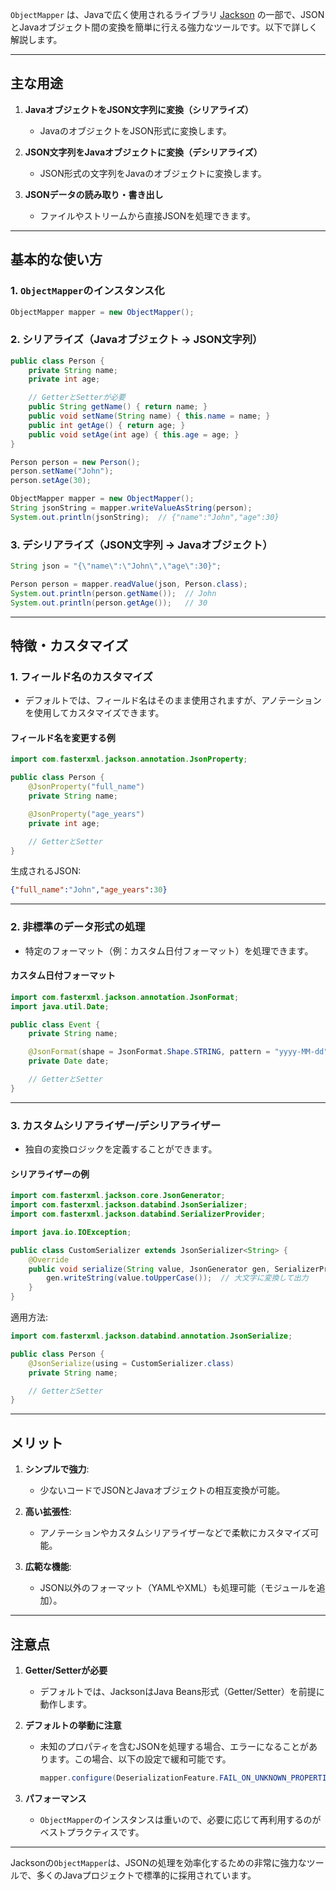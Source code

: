 `ObjectMapper` は、Javaで広く使用されるライブラリ [Jackson](https://github.com/FasterXML/jackson) の一部で、JSONとJavaオブジェクト間の変換を簡単に行える強力なツールです。以下で詳しく解説します。

---

## 主な用途
1. **JavaオブジェクトをJSON文字列に変換（シリアライズ）**
   - JavaのオブジェクトをJSON形式に変換します。
   
2. **JSON文字列をJavaオブジェクトに変換（デシリアライズ）**
   - JSON形式の文字列をJavaのオブジェクトに変換します。

3. **JSONデータの読み取り・書き出し**
   - ファイルやストリームから直接JSONを処理できます。

---

## 基本的な使い方

### 1. `ObjectMapper`のインスタンス化
```java
ObjectMapper mapper = new ObjectMapper();
```

### 2. シリアライズ（Javaオブジェクト → JSON文字列）
```java
public class Person {
    private String name;
    private int age;

    // GetterとSetterが必要
    public String getName() { return name; }
    public void setName(String name) { this.name = name; }
    public int getAge() { return age; }
    public void setAge(int age) { this.age = age; }
}

Person person = new Person();
person.setName("John");
person.setAge(30);

ObjectMapper mapper = new ObjectMapper();
String jsonString = mapper.writeValueAsString(person);
System.out.println(jsonString);  // {"name":"John","age":30}
```

### 3. デシリアライズ（JSON文字列 → Javaオブジェクト）
```java
String json = "{\"name\":\"John\",\"age\":30}";

Person person = mapper.readValue(json, Person.class);
System.out.println(person.getName());  // John
System.out.println(person.getAge());   // 30
```

---

## 特徴・カスタマイズ

### 1. **フィールド名のカスタマイズ**
- デフォルトでは、フィールド名はそのまま使用されますが、アノテーションを使用してカスタマイズできます。

#### フィールド名を変更する例
```java
import com.fasterxml.jackson.annotation.JsonProperty;

public class Person {
    @JsonProperty("full_name")
    private String name;

    @JsonProperty("age_years")
    private int age;

    // GetterとSetter
}
```

生成されるJSON:
```json
{"full_name":"John","age_years":30}
```

---

### 2. **非標準のデータ形式の処理**
- 特定のフォーマット（例：カスタム日付フォーマット）を処理できます。

#### カスタム日付フォーマット
```java
import com.fasterxml.jackson.annotation.JsonFormat;
import java.util.Date;

public class Event {
    private String name;

    @JsonFormat(shape = JsonFormat.Shape.STRING, pattern = "yyyy-MM-dd")
    private Date date;

    // GetterとSetter
}
```

---

### 3. **カスタムシリアライザー/デシリアライザー**
- 独自の変換ロジックを定義することができます。

#### シリアライザーの例
```java
import com.fasterxml.jackson.core.JsonGenerator;
import com.fasterxml.jackson.databind.JsonSerializer;
import com.fasterxml.jackson.databind.SerializerProvider;

import java.io.IOException;

public class CustomSerializer extends JsonSerializer<String> {
    @Override
    public void serialize(String value, JsonGenerator gen, SerializerProvider serializers) throws IOException {
        gen.writeString(value.toUpperCase());  // 大文字に変換して出力
    }
}
```

適用方法:
```java
import com.fasterxml.jackson.databind.annotation.JsonSerialize;

public class Person {
    @JsonSerialize(using = CustomSerializer.class)
    private String name;

    // GetterとSetter
}
```

---

## メリット
1. **シンプルで強力**:
   - 少ないコードでJSONとJavaオブジェクトの相互変換が可能。
   
2. **高い拡張性**:
   - アノテーションやカスタムシリアライザーなどで柔軟にカスタマイズ可能。

3. **広範な機能**:
   - JSON以外のフォーマット（YAMLやXML）も処理可能（モジュールを追加）。

---

## 注意点
1. **Getter/Setterが必要**
   - デフォルトでは、JacksonはJava Beans形式（Getter/Setter）を前提に動作します。
   
2. **デフォルトの挙動に注意**
   - 未知のプロパティを含むJSONを処理する場合、エラーになることがあります。この場合、以下の設定で緩和可能です。
     ```java
     mapper.configure(DeserializationFeature.FAIL_ON_UNKNOWN_PROPERTIES, false);
     ```

3. **パフォーマンス**
   - `ObjectMapper`のインスタンスは重いので、必要に応じて再利用するのがベストプラクティスです。

---

Jacksonの`ObjectMapper`は、JSONの処理を効率化するための非常に強力なツールで、多くのJavaプロジェクトで標準的に採用されています。
